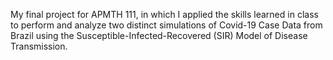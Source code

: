 My final project for APMTH 111, in which I applied the skills learned in class to perform and analyze two distinct simulations of Covid-19 Case Data from Brazil using the Susceptible-Infected-Recovered (SIR) Model of Disease Transmission. 

